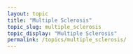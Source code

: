 ```yaml
---
layout: topic
title: "Multiple Sclerosis"
topic_slug: multiple_sclerosis
topic_display: "Multiple Sclerosis"
permalink: /topics/multiple_sclerosis/
---
```




